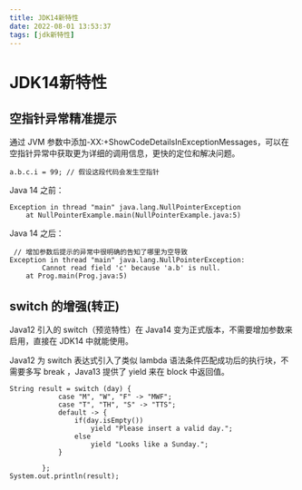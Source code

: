 ```yaml
---
title: JDK14新特性
date: 2022-08-01 13:53:37
tags: [jdk新特性]
---
```

# JDK14新特性

## 空指针异常精准提示
通过 JVM 参数中添加-XX:+ShowCodeDetailsInExceptionMessages，可以在空指针异常中获取更为详细的调用信息，更快的定位和解决问题。
```
a.b.c.i = 99; // 假设这段代码会发生空指针
```
Java 14 之前：
<!--more-->
```
Exception in thread "main" java.lang.NullPointerException
    at NullPointerExample.main(NullPointerExample.java:5)
```
Java 14 之后：
```
 // 增加参数后提示的异常中很明确的告知了哪里为空导致
Exception in thread "main" java.lang.NullPointerException:
        Cannot read field 'c' because 'a.b' is null.
    at Prog.main(Prog.java:5)
```

## switch 的增强(转正)
Java12 引入的 switch（预览特性）在 Java14 变为正式版本，不需要增加参数来启用，直接在 JDK14 中就能使用。

Java12 为 switch 表达式引入了类似 lambda 语法条件匹配成功后的执行块，不需要多写 break ，Java13 提供了 yield 来在 block 中返回值。
```
String result = switch (day) {
            case "M", "W", "F" -> "MWF";
            case "T", "TH", "S" -> "TTS";
            default -> {
                if(day.isEmpty())
                    yield "Please insert a valid day.";
                else
                    yield "Looks like a Sunday.";
            }

        };
System.out.println(result);
```
